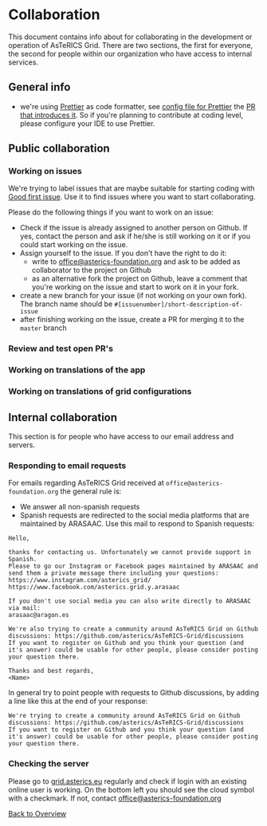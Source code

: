 # Collaboration

This document contains info about for collaborating in the development or operation of AsTeRICS Grid.
There are two sections, the first for everyone, the second for people within our organization who have access to internal
services.

## General info
* we're using [Prettier](https://prettier.io/) as code formatter, see [config file for Prettier](https://github.com/asterics/AsTeRICS-Grid/blob/master/.prettierrc) the [PR that introduces it](https://github.com/asterics/AsTeRICS-Grid/pull/246). So if you're planning to contribute at coding level, please configure your IDE to use Prettier.

## Public collaboration
### Working on issues
We're trying to label issues that are maybe suitable for starting coding with [Good first issue](https://github.com/asterics/AsTeRICS-Grid/issues?q=is%3Aissue+is%3Aopen+label%3A%22good+first+issue%22). Use it to find issues where you want to start collaborating.

Please do the following things if you want to work on an issue:
* Check if the issue is already assigned to another person on Github. If yes, contact the person and ask if he/she is still working on it or if you could start working on the issue.
* Assign yourself to the issue. If you don't have the right to do it:
   * write to office@asterics-foundation.org and ask to be added as collaborator to the project on Github
   * as an alternative fork the project on Github, leave a comment that you're working on the issue and start to work on it in your fork.
* create a new branch for your issue (if not working on your own fork). The branch name should be `#[issuenumber]/short-description-of-issue`
* after finishing working on the issue, create a PR for merging it to the `master` branch

### Review and test open PR's

### Working on translations of the app

### Working on translations of grid configurations

## Internal collaboration
This section is for people who have access to our email address and servers.

### Responding to email requests
For emails regarding AsTeRICS Grid received at `office@asterics-foundation.org` the general rule is:
* We answer all non-spanish requests
* Spanish requests are redirected to the social media platforms that are maintained by ARASAAC. Use this mail to respond to Spanish requests:

```
Hello,

thanks for contacting us. Unfortunately we cannot provide support in Spanish.
Please to go our Instagram or Facebook pages maintained by ARASAAC and send them a private message there including your questions:
https://www.instagram.com/asterics_grid/
https://www.facebook.com/asterics.grid.y.arasaac

If you don't use social media you can also write directly to ARASAAC via mail:
arasaac@aragon.es

We're also trying to create a community around AsTeRICS Grid on Github discussions: https://github.com/asterics/AsTeRICS-Grid/discussions
If you want to register on Github and you think your question (and it's answer) could be usable for other people, please consider posting your question there.

Thanks and best regards,
<Name>
```

In general try to point people with requests to Github discussions, by adding a line like this at the end of your response:
```
We're trying to create a community around AsTeRICS Grid on Github discussions: https://github.com/asterics/AsTeRICS-Grid/discussions
If you want to register on Github and you think your question (and it's answer) could be usable for other people, please consider posting your question there.
```

### Checking the server
Please go to [grid.asterics.eu](https://grid.asterics.eu/) regularly and check if login with an existing online user is working. On the bottom left you should see the cloud symbol with a checkmark. If not, contact office@asterics-foundation.org

[Back to Overview](README.md)
